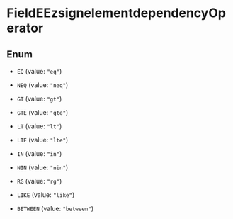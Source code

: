 

# FieldEEzsignelementdependencyOperator

## Enum


* `EQ` (value: `"eq"`)

* `NEQ` (value: `"neq"`)

* `GT` (value: `"gt"`)

* `GTE` (value: `"gte"`)

* `LT` (value: `"lt"`)

* `LTE` (value: `"lte"`)

* `IN` (value: `"in"`)

* `NIN` (value: `"nin"`)

* `RG` (value: `"rg"`)

* `LIKE` (value: `"like"`)

* `BETWEEN` (value: `"between"`)



